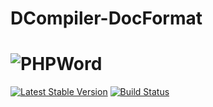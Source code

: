 # DCompiler-DocFormat
# ![PHPWord](http://megaicons.net/static/img/icons_sizes/8/178/256/very-basic-document-icon.png "PHPWord")

[![Latest Stable Version](https://poser.pugx.org/phpoffice/phpword/v/stable.png)](https://packagist.org/packages/phpoffice/phpword)
[![Build Status](https://travis-ci.org/PHPOffice/PHPWord.svg?branch=master)](https://travis-ci.org/PHPOffice/PHPWord)
